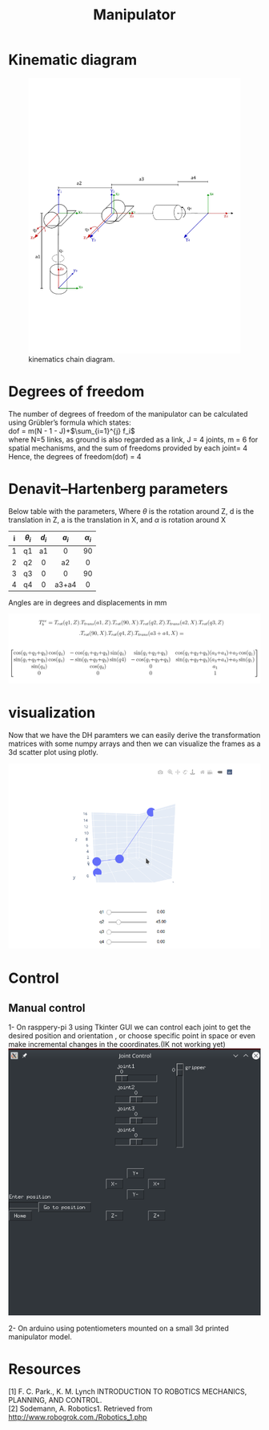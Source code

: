 <!DOCTYPE html>
<html xmlns="http://www.w3.org/1999/xhtml" lang="" xml:lang="">
<head>
  <meta charset="utf-8" />
  <meta name="generator" content="pandoc" />
  <meta name="viewport" content="width=device-width, initial-scale=1.0, user-scalable=yes" />
  <meta name="author" content="" />
 
  <!--[if lt IE 9]>
    <script src="//cdnjs.cloudflare.com/ajax/libs/html5shiv/3.7.3/html5shiv-printshiv.min.js"></script>
  <![endif]-->
</head>
<body>
<header id="title-block-header">
<h1 class="title">Manipulator</h1>
<p class="author"></p>
</header>
<h1 id="kinematic-diagram">Kinematic diagram</h1>
<figure>
<img src="imgs/diagram.jpg" id="diagram" alt="" /><figcaption>kinematics chain diagram.</figcaption>
</figure>
<h1 id="degrees-of-freedom">Degrees of freedom</h1>
<p>The number of degrees of freedom of the manipulator can be calculated using Grübler’s formula which states:<br />
dof = m(N - 1 - J)+<span class="math inline">$\sum_{i=1}^{j} f_i$</span><br />
where N=5 links, as ground is also regarded as a link, J = 4 joints, m = 6 for spatial mechanisms, and the sum of freedoms provided by each joint= 4<br />
Hence, the degrees of freedom(dof) = 4</p>
<h1 id="denavithartenberg-parameters">Denavit–Hartenberg parameters</h1>
<p>Below table with the parameters, Where <span class="math inline"><em>θ</em></span> is the rotation around Z, d is the translation in Z, a is the translation in X, and <span class="math inline"><em>α</em></span> is rotation around X<br />
</p>
<table>
<thead>
<tr class="header">
<th style="text-align: center;">i</th>
<th style="text-align: center;"><span class="math inline"><em>θ</em><sub><em>i</em></sub></span></th>
<th style="text-align: center;"><span class="math inline"><em>d</em><sub><em>i</em></sub></span></th>
<th style="text-align: center;"><span class="math inline"><em>a</em><sub><em>i</em></sub></span></th>
<th style="text-align: center;"><span class="math inline"><em>α</em><sub><em>i</em></sub></span></th>
</tr>
</thead>
<tbody>
<tr class="odd">
<td style="text-align: center;">1</td>
<td style="text-align: center;">q1</td>
<td style="text-align: center;">a1</td>
<td style="text-align: center;">0</td>
<td style="text-align: center;">90</td>
</tr>
<tr class="even">
<td style="text-align: center;">2</td>
<td style="text-align: center;">q2</td>
<td style="text-align: center;">0</td>
<td style="text-align: center;">a2</td>
<td style="text-align: center;">0</td>
</tr>
<tr class="odd">
<td style="text-align: center;">3</td>
<td style="text-align: center;">q3</td>
<td style="text-align: center;">0</td>
<td style="text-align: center;">0</td>
<td style="text-align: center;">90</td>
</tr>
<tr class="even">
<td style="text-align: center;">4</td>
<td style="text-align: center;">q4</td>
<td style="text-align: center;">0</td>
<td style="text-align: center;">a3+a4</td>
<td style="text-align: center;">0</td>
</tr>
</tbody>
</table>
<p><span>Angles are in degrees and displacements in mm</span></p>
<img src="TM.png" id="TM" alt="" />
<h1 id="visualization">visualization </h1>
<p> Now that we have the DH paramters  we can easily derive the transformation matrices with some numpy arrays and then we can visualize the frames as a 3d scatter plot using plotly. </p>
<img src="viz.png" id="viz" alt="" />


<h1 id="control">Control</h1>
<h2 id="manual-control">Manual control</h2>
<p>1- On rasppery-pi 3 using Tkinter GUI we can control each joint to get the desired position and orientation , or choose  specific point in space or even make incremental changes in the coordinates.(IK not working yet) <br />
  
  <img src="gui.png" id="gui" alt="" />
  
  
2- On arduino using potentiometers mounted on a small 3d printed manipulator model.</p>
<h1 id="Resources">Resources</h1>
<p><span>[1]</span> F. C. Park., K. M. Lynch INTRODUCTION TO ROBOTICS MECHANICS, PLANNING, AND CONTROL.<br />
<span>[2]</span> Sodemann, A. Robotics1. Retrieved from <a href="http://www.robogrok.com./Robotics_1.php">http://www.robogrok.com./Robotics_1.php</a></p>
</body>
</html>
